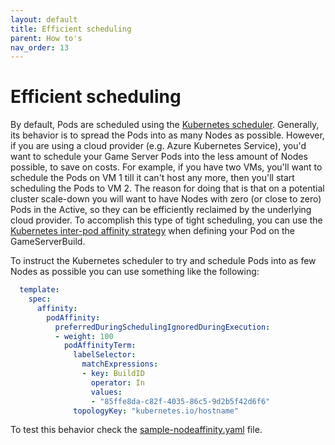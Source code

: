 ```yaml
---
layout: default
title: Efficient scheduling
parent: How to's
nav_order: 13
---
```


# Efficient scheduling

By default, Pods are scheduled using the [Kubernetes scheduler](https://kubernetes.io/docs/concepts/scheduling-eviction/kube-scheduler/). Generally, its behavior is to spread the Pods into as many Nodes as possible. However, if you are using a cloud provider (e.g. Azure Kubernetes Service), you'd want to schedule your Game Server Pods into the less amount of Nodes possible, to save on costs. For example, if you have two VMs, you'll want to schedule the Pods on VM 1 till it can't host any more, then you'll start scheduling the Pods to VM 2. The reason for doing that is that on a potential cluster scale-down you will want to have Nodes with zero (or close to zero) Pods in the Active, so they can be efficiently reclaimed by the underlying cloud provider. To accomplish this type of tight scheduling, you can use the [Kubernetes inter-pod affinity strategy](https://kubernetes.io/docs/concepts/scheduling-eviction/assign-pod-node/#inter-pod-affinity-and-anti-affinity) when defining your Pod on the GameServerBuild.

To instruct the Kubernetes scheduler to try and schedule Pods into as few Nodes as possible you can use something like the following:

``` yaml
  template:
    spec:
      affinity:
        podAffinity:
          preferredDuringSchedulingIgnoredDuringExecution:
          - weight: 100
            podAffinityTerm:
              labelSelector:
                matchExpressions:
                - key: BuildID
                  operator: In
                  values:
                  - "85ffe8da-c82f-4035-86c5-9d2b5f42d6f6"
              topologyKey: "kubernetes.io/hostname"
``` 

To test this behavior check the [sample-nodeaffinity.yaml](https://github.com/PlayFab/thundernetes/tree/main/samples/netcore/sample-nodeaffinity.yaml) file.